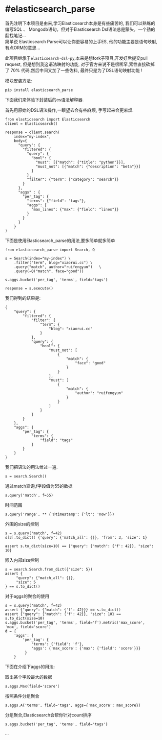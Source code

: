 #elasticsearch_parse
=================

首先注明下本项目是由来,学习Elasticsearch本身是有些痛苦的, 我们可以熟练的编写SQL 、 Mongodb语句，但对于Elasticsearch Dsl语法总是蒙头，一个劲的翻找笔记...  
简单说 Elasticsearch Parse可以让你更容易的上手ES, 他的功能主要是语句映射, 有点ORM的意思... 

此项目继承于`elasticsearch-dsl-py`,本来是想fork子项目,开发好后提交pull request, 但是想到我这语法映射的功能, 对于官方来说不是很稀罕,索性直接砍掉了 70% 代码,然后中间又加了一些佐料, 最终只是为了DSL语句映射功能 ! 

模块安装方法:
```
pip install elasticsearch_parse
```

下面我们来体验下封装后的es语法解释器.

首先用原始的DSL语法操作,一眼望去会有些麻烦, 手写起来会更麻烦.  
```
from elasticsearch import Elasticsearch
client = Elasticsearch()

response = client.search(
    index="my-index",
    body={
      "query": {
        "filtered": {
          "query": {
            "bool": {
              "must": [{"match": {"title": "python"}}],
              "must_not": [{"match": {"description": "beta"}}]
            }
          },
          "filter": {"term": {"category": "search"}}
        }
      },
      "aggs" : {
        "per_tag": {
          "terms": {"field": "tags"},
          "aggs": {
            "max_lines": {"max": {"field": "lines"}}
          }
        }
      }
    }
)

```

下面是使用Elasticsearch_parse的用法,要多简单就多简单

```
from elasticsearch_parse import Search, Q

s = Search(index="my-index") \
    .filter("term", blog="xiaorui.cc") \
    .query("match", author="ruifengyun")   \
    .query(~Q("match", face="good"))

s.aggs.bucket('per_tag', 'terms', field='tags')

response = s.execute()
```
我们得到的结果是:
```
{
    "query": {
        "filtered": {
            "filter": {
                "term": {
                    "blog": "xiaorui.cc"
                }
            },
            "query": {
                "bool": {
                    "must_not": [
                        {
                            "match": {
                                "face": "good"
                            }
                        }
                    ],
                    "must": [
                        {
                            "match": {
                                "author": "ruifengyun"
                            }
                        }
                    ]
                }
            }
        }
    },
    "aggs": {
        "per_tag": {
            "terms": {
                "field": "tags"
            }
        }
    }
}
```

我们把语法的用法给过一遍.
```
s = search.Search()
```

通过match查询,f字段值为55的数据
```
s.query('match', f=55)
```

时间范围
```
s.query('range', ** {'@timestamp': {'lt': 'now'}})
```

外围的size的控制  
```
s = s.query('match', f=42)
s[3].to_dict() {'query': {'match_all': {}}, 'from': 3, 'size': 1}
```

```
assert s.to_dict(size=10) == {"query": {"match": {'f': 42}}, "size": 10}
```

嵌入内部size控制
```
s = search.Search.from_dict({"size": 5})
assert {
     "query": {"match_all": {}},
     "size": 5
} == s.to_dict()
```

对于aggs的聚合的使用
```
s = s.query('match', f=42)
assert {"query": {"match": {'f': 42}}} == s.to_dict()
assert {"query": {"match": {'f': 42}}, "size": 10} == s.to_dict(size=10)
s.aggs.bucket('per_tag', 'terms', field='f').metric('max_score', 'max', field='score')
d = {
    'aggs': {
        'per_tag': {
            'terms': {'field': 'f'},
            'aggs': {'max_score': {'max': {'field': 'score'}}}
         }
    }
```
下面在介绍下aggs的用法:

取出某个字段最大的数据
```
s.aggs.Max(field='score')
```

按照条件分组聚合
```
s.aggs.A('terms', field='tags', aggs={'max_score': max_score})
```

分组聚合,Elasticsearch会帮你针对count排序
```
s.aggs.bucket('per_tag', 'terms', field='tags')
```


...



